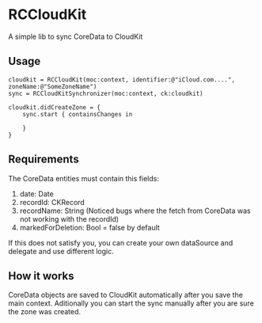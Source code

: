 # RCCloudKit
A simple lib to sync CoreData to CloudKit

## Usage

    cloudkit = RCCloudKit(moc:context, identifier:@"iCloud.com....", zoneName:@"SomeZoneName")
    sync = RCCloudKitSynchronizer(moc:context, ck:cloudkit)

    cloudkit.didCreateZone = {
        sync.start { containsChanges in

        }
    }

## Requirements

The CoreData entities must contain this fields:
  1. date: Date
  2. recordId: CKRecord
  3. recordName: String (Noticed bugs where the fetch from CoreData was not working with the recordId)
  4. markedForDeletion: Bool = false by default
  
  If this does not satisfy you, you can create your own dataSource and delegate and use different logic.

## How it works

CoreData objects are saved to CloudKit automatically after you save the main context. Aditionally you can start the sync manually after you are sure the zone was created. 
